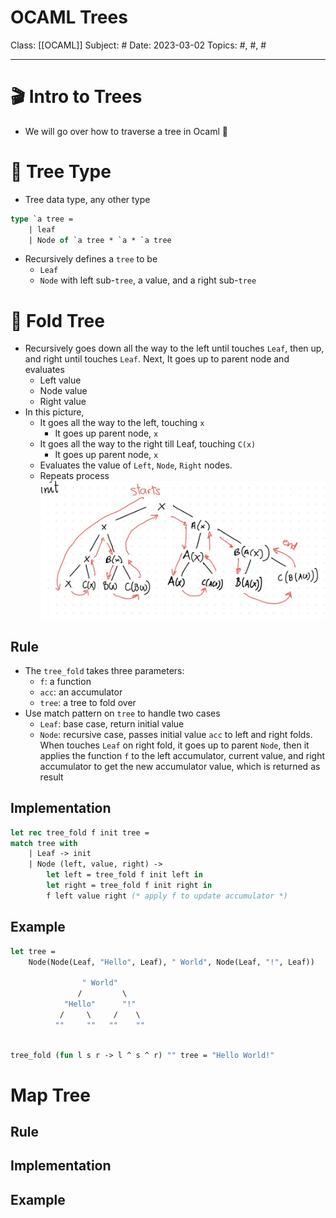 # OCAML Trees
Class: [[OCAML]]
Subject: #
Date: 2023-03-02
Topics: #, #, # 

---

# 🎬 Intro to Trees
- We will go over how to traverse a tree in Ocaml 🐫

# 🌲 Tree Type

- Tree data type, any other type
```ocaml
type `a tree =
	| leaf
	| Node of `a tree * `a * `a tree
```

- Recursively defines a `tree` to be
	- `Leaf`
	- `Node` with left sub-`tree`, a value, and a right sub-`tree`

# 📁 Fold Tree
- Recursively goes down all the way to the left until touches `Leaf`, then up, and right until touches `Leaf`. Next, It goes up to parent node and evaluates
	- Left value
	- Node value
	- Right value
- In this picture, 
	- It goes all the way to the left, touching `x`
		- It goes up parent node, `x`
	- It goes all the way to the right till Leaf, touching `C(x)`
		- It goes up parent node, `x`
	- Evaluates the value of `Left`, `Node`, `Right` nodes.
	- Repeats process
![](../Assets/tree.jpeg)

## Rule
- The `tree_fold` takes three parameters:
	- `f`: a function
	- `acc`: an accumulator
	- `tree`: a tree to fold over
- Use match pattern on `tree` to handle two cases
	- `Leaf`: base case, return initial value
	- `Node`: recursive case, passes initial value `acc` to left and right folds. When touches `Leaf` on right fold, it goes up to parent `Node`, then it applies the function `f` to the left accumulator, current value, and right accumulator to get the new accumulator value, which is returned as result

## Implementation
```ocaml
let rec tree_fold f init tree =
match tree with
	| Leaf -> init
	| Node (left, value, right) ->
		let left = tree_fold f init left in
		let right = tree_fold f init right in
		f left value right (* apply f to update accumulator *)
```

## Example
```ocaml
let tree = 
	Node(Node(Leaf, "Hello", Leaf), " World", Node(Leaf, "!", Leaf))

				" World"
			   /         \
			"Hello"      "!"
		   /     \     /    \
		  ""     ""   ""    ""

```

```ocaml

tree_fold (fun l s r -> l ^ s ^ r) "" tree = "Hello World!"
```

# Map Tree
## Rule
## Implementation
## Example
